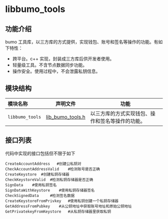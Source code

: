# libbumo_tools

## 功能介绍
bumo 工具库，以三方库的方式提供，实现钱包、账号和签名等操作的功能。有如下特性：
- 跨平台。c++ 实现，封装成三方库后供开发者使用。
- 轻量级工具。不含节点数据同步功能。
- 操作安全。使用过程中，不会泄露私钥信息。

## 模块结构

模块名称 | 声明文件 | 功能
|:--- | --- | ---
| `libbumo_tools` | [lib_bumo_tools.h](./lib_bumo_tools.h) | 以三方库的方式实现钱包、操作和签名等操作的功能。
## 接口列表

代码中实现的接口包括但不限于如下
```
CreateAccountAddress   #创建公私钥对
CheckAccountAddressValid    #检测账号是否正确
CreateKeystore  #创建私钥存储器
CheckKeystoreValid  #检测私钥存储器是否正确
SignData    #使用私钥签名
SignDataWithKeystore    #使用私钥存储器签名
CheckSignedData     #检测签名数据
CreateKeystoreFromPrivkey   #使用私钥创建一个私钥存储器
GetAddressFromPubkey    #从公钥地址中获取账号地址和原始公钥地址
GetPrivatekeyFromKeystore   #从私钥存储器里获取私钥
```


